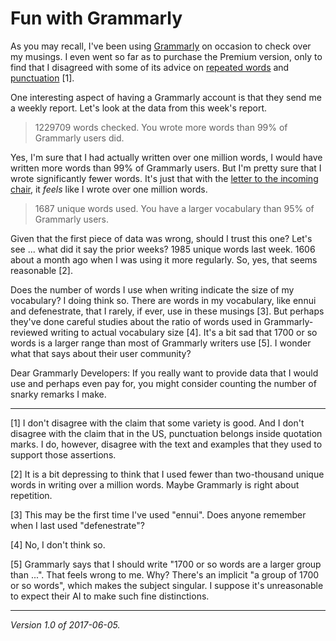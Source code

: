 Fun with Grammarly
==================

As you may recall, I've been using [Grammarly](https://www.grammarly.com/)
on occasion to check over my musings.  I even went so far as to
purchase the Premium version, only to find that I disagreed with
some of its advice on [repeated words](grammarly-repeated-words) and
[punctuation](grammarly-quotation-marks-and-punctuation) [1].

One interesting aspect of having a Grammarly account is that they send
me a weekly report.  Let's look at the data from this week's report.

> 1229709 words checked.  You wrote more words than 99% of Grammarly 
users did.

Yes, I'm sure that I had actually written over one million words, I
would have written more words than 99% of Grammarly users.  But I'm pretty
sure that I wrote significantly fewer words.  It's just that with the
[letter to the incoming chair](letter-to-incoming-chair), it *feels*
like I wrote over one million words.

> 1687 unique words used.  You have a larger vocabulary than 95% of 
Grammarly users.

Given that the first piece of data was wrong, should I trust this one?
Let's see ... what did it say the prior weeks?  1985 unique words
last week. 1606 about a month ago when I was using it more regularly.
So, yes, that seems reasonable [2].

Does the number of words I use when writing indicate the size of my
vocabulary?  I doing think so.  There are words in my vocabulary, like
ennui and defenestrate, that I rarely, if ever, use in these musings [3].
But perhaps they've done careful studies about the ratio of words used
in Grammarly-reviewed writing to actual vocabulary size [4].  It's a
bit sad that 1700 or so words is a larger range than most of Grammarly
writers use [5].  I wonder what that says about their user community?

Dear Grammarly Developers: If you really want to provide data that
I would use and perhaps even pay for, you might consider counting the
number of snarky remarks I make. 

---

[1] I don't disagree with the claim that some variety is good.  And
I don't disagree with the claim that in the US, punctuation belongs
inside quotation marks.  I do, however, disagree with the text and
examples that they used to support those assertions.

[2] It is a bit depressing to think that I used fewer than two-thousand
unique words in writing over a million words.  Maybe Grammarly is right
about repetition.

[3] This may be the first time I've used "ennui".  Does anyone remember
when I last used "defenestrate"?

[4] No, I don't think so.

[5] Grammarly says that I should write "1700 or so words are a larger
group than ...".  That feels wrong to me.  Why?  There's an implicit
"a group of 1700 or so words", which makes the subject singular.  I
suppose it's unreasonable to expect their AI to make such fine 
distinctions.

---

*Version 1.0 of 2017-06-05.*
